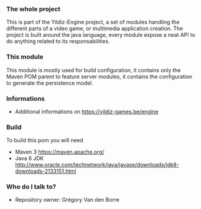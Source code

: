 ### The whole project ###

This is part of the Yildiz-Engine project, a set of modules handling the different parts of a video game, or multimedia application creation.
The project is built around the java language, every module expose a neat API to do anything related to its responsabilities.

### This module ###

This module is mostly used for build configuration, it contains only the Maven POM parent to feature server modules, it contains the configuration to generate the persistence model.

### Informations ###

* Additional informations on https://yildiz-games.be/engine

### Build ###

To build this pom you will need

* Maven 3 https://maven.apache.org/
* Java 8 JDK http://www.oracle.com/technetwork/java/javase/downloads/jdk8-downloads-2133151.html

### Who do I talk to? ###

* Repository owner: Grégory Van den Borre